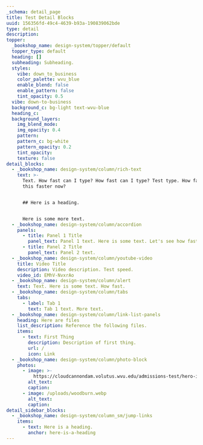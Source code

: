 ```yaml
---
_schema: detail_page
title: Test Detail Blocks
uuid: 156356fd-49c4-4639-b93a-190839062bde
type: detail
description:
topper:
  _bookshop_name: design-system/topper/default
  topper_type: default
  heading: []
  subheading: Subheading.
  styles:
    vibe: down_to_business
    color_palette: wvu_blue
    enable_blend: false
    enable_pattern: false
    tint_opacity: 0.5
  vibe: down-to-business
  background_c: bg-light text-wvu-blue
  heading_c:
  background_layers:
    img_blend_mode:
    img_opacity: 0.4
    pattern:
    pattern_c: bg-white
    pattern_opacity: 0.2
    tint_opacity:
    texture: false
detail_blocks:
  - _bookshop_name: design-system/column/rich-text
    text: >-
      Text. How fast can I type? How fast can I type? Test type. How fast? Is
      this faster now?


      ## Here is a heading.


      Here is some more text.
  - _bookshop_name: design-system/column/accordion
    panels:
      - title: Panel 1 Title
        panel_text: Panel 1 text. Here is some text. Let's see how fast.
      - title: Panel 2 Title
        panel_text: Panel 2 text.
  - _bookshop_name: design-system/column/youtube-video
    title: Video Title
    description: Video description. Test speed.
    video_id: EMhV-NvxrAo
  - _bookshop_name: design-system/column/alert
    text: Text. Here is some text. How fast.
  - _bookshop_name: design-system/column/tabs
    tabs:
      - label: Tab 1
        text: Tab 1 text. More text.
  - _bookshop_name: design-system/column/link-list-panels
    heading: Here are files
    list_description: Reference the following files.
    items:
      - text: First Thing
        description: Description of first thing.
        url: /
        icon: Link
  - _bookshop_name: design-system/column/photo-block
    photos:
      - image: >-
          https://cloudcannondam.volutus.wvu.edu/admissions-test/hero-info-ftf-student-computer.jpg
        alt_text:
        caption:
      - image: /uploads/woodburn.webp
        alt_text:
        caption:
detail_sidebar_blocks:
  - _bookshop_name: design-system/column_sm/jump-links
    items:
      - text: Here is a heading.
        anchor: here-is-a-heading
---
```

